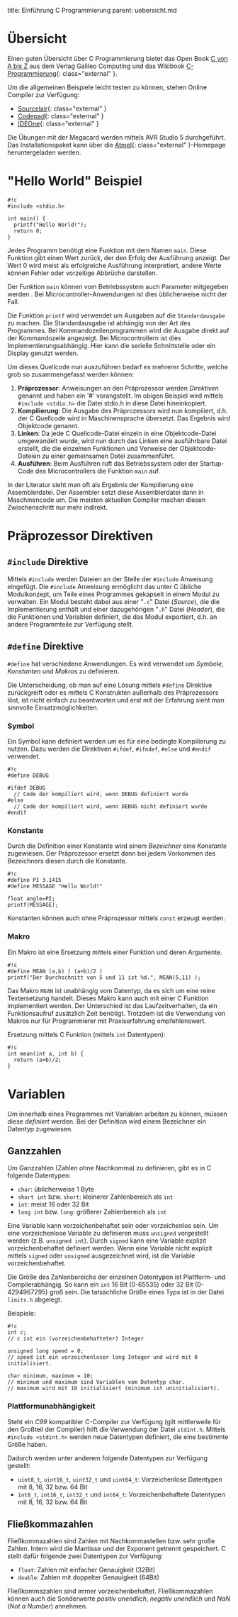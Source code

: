 title: Einführung C Programmierung
parent: uebersicht.md

# Übersicht
Einen guten Übersicht über C Programmierung bietet das Open Book [C von A bis Z](http://openbook.rheinwerk-verlag.de/c_von_a_bis_z/) aus dem Verlag Galileo Computing und das Wikibook [C-Programmierung](https://de.wikibooks.org/wiki/C-Programmierung){: class="external" }.

Um die allgemeinen Beispiele leicht testen zu können, stehen Online Compiler zur Verfügung:

* [Sourcelair](https://www.sourcelair.com/home){: class="external" }
* [Codepad](http://codepad.org){: class="external" }
* [IDEOne](http://www.ideone.com){: class="external" }

Die Übungen mit der Megacard werden mittels AVR Studio 5 durchgeführt. Das Installationspaket kann über die [Atmel](http://www.atmel.com/Images/as5installer-full-5.0.1223.exe){: class="external" }-Homepage heruntergeladen werden.

# "Hello World" Beispiel

    #!c
    #include <stdio.h>

    int main() {
      printf("Hello World!");
      return 0;
    }

Jedes Programm benötigt eine Funktion mit dem Namen `main`. Diese Funktion gibt einen Wert zurück, der den Erfolg der Ausführung anzeigt. Der Wert 0 wird meist als erfolgreiche Ausführung interpretiert, andere Werte können Fehler oder vorzeitige Abbrüche darstellen.

Der Funktion `main` können vom Betriebssystem auch Parameter mitgegeben werden . Bei Microcontroller-Anwendungen ist dies üblicherweise nicht der Fall.

Die Funktion `printf` wird verwendet um Ausgaben auf die `Standardausgabe` zu machen. Die Standardausgabe ist abhängig von der Art des Programmes. Bei Kommandozeilenprogrammen wird die Ausgabe direkt auf der Kommandozeile angezeigt. Bei Microcontrollern ist dies Implementierungsabhängig. Hier kann die serielle Schnittstelle oder ein Display genutzt werden.

Um dieses Quellcode nun auszuführen bedarf es mehrerer Schritte, welche grob so zusammengefasst werden können:

1. **Präprozessor**: Anweisungen an den Präprozessor werden *Direktiven* genannt und haben ein '#' vorangstellt. Im obigen Beispiel wird mittels `#include <stdio.h>` die Datei stdio.h in diese Datei hineinkopiert.
2. **Kompilierung**: Die Ausgabe des Präprozessors wird nun kompiliert, d.h. der C Quellcode wird in Maschinensprache übersetzt. Das Ergebnis wird Objektcode genannt.
3. **Linken**: Da jede C Quellcode-Datei einzeln in eine Objektcode-Datei umgewandelt wurde, wird nun durch das Linken eine ausführbare Datei erstellt, die die einzelnen Funktionen und Verweise der Objektcode-Dateien zu einer gemeinsamen Datei zusammenführt.
4. **Ausführen**: Beim Ausführen ruft das Betriebssystem oder der Startup-Code des Microcontrollers die Funktion `main` auf.

In der Literatur sieht man oft als Ergebnis der Kompilierung eine Assemblerdatei. Der Assembler setzt diese Assemblerdatei dann in Maschinencode um. Die meisten aktuellen Compiler machen diesen Zwischenschritt nur mehr indirekt.

# Präprozessor Direktiven
## `#include` Direktive
Mittels `#include` werden Dateien an der Stelle der `#include` Anweisung eingefügt. Die `#include` Anweisung ermöglicht das unter C übliche Modulkonzept, um Teile eines Programmes gekapselt in einem Modul zu verwalten. Ein Modul besteht dabei aus einer "`.c`" Datei (*Source*), die die Implementierung enthält und einer dazugehörigen "`.h`" Datei (*Header*), die die Funktionen und Variablen definiert, die das Modul exportiert, d.h. an andere Programmteile zur Verfügung stellt.

## `#define` Direktive
`#define` hat verschiedene Anwendungen. Es wird verwendet um *Symbole*, *Konstanten* und *Makros* zu definieren.

Die Unterscheidung, ob man auf eine Lösung mittels `#define` Direktive zurückgreift oder es mittels C Konstrukten außerhalb des Präprozessors löst, ist nicht einfach zu beantworten und erst mit der Erfahrung sieht man sinnvolle Einsatzmöglichkeiten.

### Symbol
Ein Symbol kann definiert werden um es für eine bedingte Kompilierung zu nutzen. Dazu werden die Direktiven `#ifdef`, `#ifndef`, `#else` und `#endif` verwendet.

    #!c
    #define DEBUG

    #ifdef DEBUG
      // Code der kompiliert wird, wenn DEBUG definiert wurde
    #else
      // Code der kompiliert wird, wenn DEBUG nicht definiert wurde
    #endif

### Konstante
Durch die Definition einer Konstante wird einem *Bezeichner* eine *Konstante* zugewiesen. Der Präprozessor ersetzt dann bei jedem Vorkommen des Bezeichners diesen durch die Konstante.

    #!c
    #define PI 3.1415
    #define MESSAGE "Hello World!"

    float angle=PI;
    printf(MESSAGE);

Konstanten können auch ohne Präprozessor mittels `const` erzeugt werden.

### Makro
Ein Makro ist eine Ersetzung mittels einer Funktion und deren Argumente.

    #!c
    #define MEAN (a,b) ( (a+b)/2 )
    printf("Der Durchschnitt von 5 und 11 ist %d.", MEAN(5,11) );

Das Makro `MEAN` ist unabhängig vom Datentyp, da es sich um eine reine Textersetzung handelt. Dieses Makro kann auch mit einer C Funktion implementiert werden. Der Unterschied ist das Laufzeitverhalten, da ein Funktionsaufruf zusätzlich Zeit benötigt. Trotzdem ist die Verwendung von Makros nur für Programmierer mit Praxiserfahrung empfehlenswert.

Ersetzung mittels C Funktion (mittels `int` Datentypen):

    #!c
    int mean(int a, int b) {
      return (a+b)/2;
    }

# Variablen
Um innerhalb eines Programmes mit Variablen arbeiten zu können, müssen diese *definiert* werden. Bei der Definition wird einem Bezeichner ein Datentyp zugewiesen.

## Ganzzahlen
Um Ganzzahlen (Zahlen ohne Nachkomma) zu definieren, gibt es in C folgende Datentypen:

* `char`: üblicherweise 1 Byte
* `short int` bzw. `short`: kleinerer Zahlenbereich als `int`
* `int`: meist 16 oder 32 Bit
* `long int` bzw. `long`: größerer Zahlenbereich als `int`

Eine Variable kann vorzeichenbehaftet sein oder vorzeichenlos sein. Um eine vorzeichenlose Variable zu definieren muss `unsigned` vorgestellt werden (z.B. `unsigned int`). Durch `signed` kann eine Variable explizit vorzeichenbehaftet definiert werden. Wenn eine Variable nicht explizit mittels `signed` oder `unsigned` ausgezeichnet wird, ist die Variable vorzeichenbehaftet.

Die Größe des Zahlenbereichs der einzelnen Datentypen ist Plattform- und Compilerabhängig. So kann ein `int` 16 Bit (0-65535) oder 32 Bit (0-4294967295) groß sein. Die tatsächliche Größe eines Typs ist in der Datei `limits.h` abgelegt.

Beispiele:

    #!c
    int c;
    // c ist ein (vorzeichenbehafteter) Integer

    unsigned long speed = 0;
    // speed ist ein vorzeichenloser long Integer und wird mit 0 initialisiert.

    char minimum, maximum = 10;
    // minimum und maximum sind Variablen vom Datentyp char.
    // maximum wird mit 10 initialisiert (minimum ist uninitialisiert).

### Plattformunabhängigkeit
Steht ein *C99* kompatibler C-Compiler zur Verfügung (gilt mittlerweile für den Großteil der Compiler) hilft die Verwendung der Datei `stdint.h`. Mittels `#include <stdint.h>` werden neue Datentypen definiert, die eine bestimmte Größe haben.

Dadurch werden unter anderem folgende Datentypen zur Verfügung gestellt:

* `uint8_t`, `uint16_t`, `uint32_t` und `uint64_t`: Vorzeichenlose Datentypen mit 8, 16, 32 bzw. 64 Bit
* `int8_t`, `int16_t`, `int32_t` und `int64_t`: Vorzeichenbehaftete Datentypen mit 8, 16, 32 bzw. 64 Bit

## Fließkommazahlen
Fließkommazahlen sind Zahlen mit Nachkommastellen bzw. sehr große Zahlen. Intern wird die Mantisse und der Exponent getrennt gespeichert. C stellt dafür folgende zwei Datentypen zur Verfügung:

* `float`: Zahlen mit einfacher Genauigkeit (32Bit)
* `double`: Zahlen mit doppelter Genauigkeit (64Bit)

Fließkommazahlen sind immer vorzeichenbehaftet. Fließkommazahlen können auch die Sonderwerte *positiv unendlich*, *negativ unendlich* und *NaN* (*Not a Number*) annehmen.
